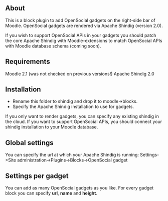 About
-----
This is a block plugin to add OpenSocial gadgets on the right-side bar of Moodle.
OpenSocial gadgets are rendered via Apache Shindig (version 2.0).

If you wish to support OpenSocial APIs in your gadgets you should patch the core
Apache Shindig with Moodle-extensions to match OpenSocial APIs with Moodle database schema (coming soon).

Requirements
------------
Moodle 2.1 (was not checked on previous versions!)
Apache Shindig 2.0

Installation
------------
* Rename this folder to shindig and drop it to moodle->blocks. 
* Specify the Apache Shindig installation to use for gadgets.

If you only want to render gadgets, you can specify any existing shindig
in the cloud. If you want to support OpenSocial APIs, you should
connect your shindig installation to your Moodle database.

Global settings
---------------
You can specify the url at which your Apache Shindig is running:
Settings->Site administration->Plugins->Blocks->OpenSocial gadget

Settings per gadget
-------------------
You can add as many OpenSocial gadgets as you like.
For every gadget block you can specify **url**, **name** and **height**.